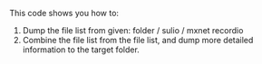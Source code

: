 This code shows you how to:

1. Dump the file list from given: folder / sulio / mxnet recordio
2. Combine the file list from the file list, and dump more detailed information to the target folder.
